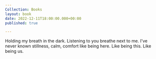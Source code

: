```yaml
---
Collection: Books
layout: book
date: 2022-12-11T18:00:00.000+00:00
published: true

---
```

Holding my breath in the dark. Listening to you breathe next to me. I've never known stillness, calm, comfort like being here. Like being this. Like being us.